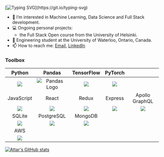 [![Typing SVG](https://readme-typing-svg.demolab.com?font=Fira+Code&pause=1000&background=C3080000&width=600&lines=Hi!+I'm+Attar;I+really+enjoy+Data+Science+and+working+on+AI.)](https://git.io/typing-svg)

 - 👀 I’m interested in Machine Learning, Data Science and Full Stack development.
 - 💻 Ongoing personal projects:
   - the Full Stack Open course from the University of Helsinki.
 - 🏫 Engineering student at the University of Waterloo, Ontario, Canada.
 - 📫 How to reach me: [Email](mailto:attar.aziz@uwaterloo.ca?subject=[GitHub]%20Inquiry), [LinkedIn](https://www.linkedin.com/in/attar-aziz-che/)

### Toolbox
|Python|Pandas|TensorFlow|PyTorch||
|:-:|:-:|:-:|:-:|:-:|
|<img src="https://icongr.am/simple/python.svg?size=42&color=ffffff&colored=false"/>|<img src="https://icongr.am/simple/pandas.svg?size=42&color=ffffff&colored=false" alt="Pandas Logo"/>|<img src="https://icongr.am/simple/tensorflow.svg?size=42&color=ffffff&colored=false"/>|<img src="https://icongr.am/simple/pytorch.svg?size=42&color=ffffff&colored=false"/>|
|JavaScript|React|Redux|Express|Apollo GraphQL|
|<img src="https://icongr.am/simple/javascript.svg?size=42&color=ffffff&colored=false"/>|<img src="https://icongr.am/simple/react.svg?size=42&color=ffffff&colored=false"/>|<img src="https://icongr.am/simple/redux.svg?size=42&color=ffffff&colored=false"/>|<img src="https://icongr.am/devicon/express-original.svg?size=42&color=ffffff"/>|<img src="https://icongr.am/simple/apollographql.svg?size=42&color=ffffff&colored=false"/>|
|SQLite|PostgreSQL|MongoDB|
|<img src="https://icongr.am/simple/sqlite.svg?size=42&color=ffffff&colored=false"/>|<img src="https://icongr.am/simple/postgresql.svg?size=42&color=ffffff&colored=false"/>|<img src="https://icongr.am/simple/mongodb.svg?size=42&color=ffffff&colored=false"/>|
|AWS|
|<img src="https://icongr.am/simple/amazonaws.svg?size=42&color=ffffff&colored=false"/>|


<!-- [![Top Langs](https://github-readme-stats.vercel.app/api/top-langs/?username=att-ar&hide=jupyter%20notebook)](https://github.com/anuraghazra/github-readme-stats)
 -->
[![Attar's GitHub stats](https://github-readme-stats-att-ar.vercel.app/api?username=att-ar&count_private=True&show_icons=True&theme=vue&hide=contribs)](https://github.com/anuraghazra/github-readme-stats)

<!---
att-ar/att-ar is a ✨ special ✨ repository because its `README.md` (this file) appears on your GitHub profile.
You can click the Preview link to take a look at your changes.
--->
